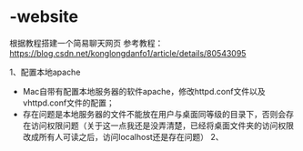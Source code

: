 # -website
根据教程搭建一个简易聊天网页
参考教程：https://blog.csdn.net/konglongdanfo1/article/details/80543095

1、配置本地apache
   - Mac自带有配置本地服务器的软件apache，修改httpd.conf文件以及vhttpd.conf文件的配置；
   - 存在问题是本地服务器的文件不能放在用户与桌面同等级的目录下，否则会存在访问权限问题（关于这一点我还是没弄清楚，已经将桌面文件夹的访问权限改成所有人可读之后，访问localhost还是存在问题）
2、
